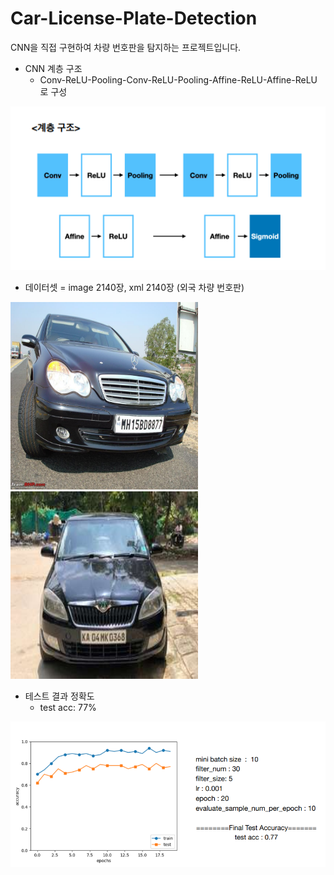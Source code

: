 # Car-License-Plate-Detection

CNN을 직접 구현하여 차량 번호판을 탐지하는 프로젝트입니다.
<br/>
* CNN 계층 구조
  * Conv-ReLU-Pooling-Conv-ReLU-Pooling-Affine-ReLU-Affine-ReLU 로 구성

<img src="./images/cnn구조.png" />


* 데이터셋 = image 2140장, xml 2140장 (외국 차량 번호판)

<img src="./images/N187.jpeg" width="300" height="300"/> <img src="./images/KA11.jpg" width="300" height="300"/>

* 테스트 결과 정확도
  * test acc: 77%

<img src="./images/test_acc.png" />
